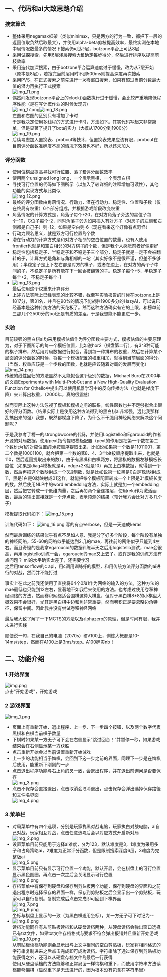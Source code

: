 ## 一、代码和ai大致思路介绍
### 搜索算法
- 整体采用negamax框架（类似minimax，只是两方的行为一致，都把下一层的返回值取负然后取最大），并使用alpha-beta剪枝提高效率，最终实测在本地中局情况数最多的情况下搜索仍可达9层，botzone平台上可达8层
- 采用试探搜索，先用6层浅层搜索大致确定每步得分，然后进行排序以提高剪枝效率
- 采用迭代加深搜索，由于botzone平台运算速度过于缓慢，改为从7层开始（原本是8层），若搜完当前层用时不到500ms则提高深度再次搜索
- 采用PVS，在正式搜索之前先进行一次零窗口搜索，如果有超过当前分数最大值的潜力再执行正式搜索
  <br> ![img_11.png](image/img_11.png)
- 偶然间发现botzone平台上的clock()函数执行过于缓慢，会比较严重地降低程序性能（是在写计概作业的时候发现的）<br>![img_17.png](image/img_17.png)![img_18.png](image/img_18.png)
<br> 左图和右图的区别只有增加了卡时
<br> 于是我决定使用多线程的方式进行卡时，方法如下。其实代码写起来非常简单，但是显著了提升了bot的实力（大概从1700分到1900分）<br>![img_19.png](image/img_19.png)
- 后续考虑加入置换表、probcut等技术，但置换表效果应该有限，probcut在目前评分函数准确度不高的情况下效果也不好，所以还未加入
### 评分函数
- 使用位棋盘提高寻找可行位置、落子和评分函数效率
- 使用两个unsigned long long，一个表示黑棋，一个表示白棋
- 寻找可行位置的代码如下图所示（以加入了较详细的注释增加可读性），其他功能的实现方式与此类似
<br> ![img_12.png](image/img_12.png)
- 最终的评分函数由角落情况、行动力、潜在行动力、稳定性、位置和子数（仅在终局有权重）6个部分组成，并根据游戏阶段改变权重
- 角落情况的计算方式是，角落子每个+20，在对方角落子旁边的星位子每个-10，C位子每个-2，同时角落子旁边如果插入有对方子（对房子的左侧和右侧都是自己子）则-12，如果是空白则-6（现在看来这个好像有点奇怪）
- 行动力顾名思义，就是双方可行位置的个数
- 潜在行动力的计算方式是和对方子相邻的空白位置的数量，也有人使用frontier也就是和空白相邻的对方棋子的个数，但是我个人感觉前者好像更好
- 稳定性包括稳定子、半稳定子和不稳定子三个部分，稳定子就是一定不会被翻转的子，计算方式是角和与角相邻的一坨（其实好像不是很严谨，但差不多够用）；半稳定子是上下左右都是对方的棋子，或者在边上，在对方的两个子中间的子，不稳定子是所有能在下一回合被翻转的子。稳定子每个+5，半稳定子每个+2，不稳定子每个-1
- ![img_13.png](image/img_13.png) 
 <br> 最后使用这个权重来计算评分
- 上述方法实际上已经表现的比较不错，截至写实验报告的时候在botzone上是1817分，第31名，并且在90%的情况下能战胜1900多分的HazyAI，可以说已经基本是这种传统方法的天花板了。然而这种方法确实有它的上限，和榜单前三那几个2500分的bot还是有质的差距。于是我想能不能更进一步。
### 实验
目前较强的黑白棋ai均采用模板估值作为评分函数主要方式，模板估值的主要原理为，对于下图所示的每一个模板位置，比如说hor2（棋盘第二行），有3^8种可能的棋子排布，然后用对局数据进行拟合，得到每一种排布的权重，然后在计算某个局面的评分函数的时候，将每一个模板配置的权重相加，就得到当前局面的得分。（当然，权重应该是一个步数的函数，也就是应该随着对局的发展而变化）
<br>![img_14.png](image/img_14.png)
<br> 传统的线性回归的方法显然不太能拟合这个级别的数据，Michael Buro在2000年的文章Experiments with Multi-ProbCut and a New High-Quality Evaluation Function for Othello中提出可以使用机器学习中的反向传播方法（也就是梯度下降）来计算出权重，（2000年，真的很震撼）

然而实际上这种方法忽视了模板和模板之间的联系，线性函数也并不足够拟合出很好的评分函数。（结果实际上是使用这种方法得到的黑白棋ai非常强，远比我那样乱搞出来的强）我想，既然都梯度下降了，为什么不干脆用神经网络来解决这个问题呢？

于是我参考了榜一的strongbwcore的代码，并使用Logistello和Egaroucid的作者开源的对局数据，使用pext指令提取模板配置（pext的作用是把第一个数在第二个数bit为1的对应位置的bit按顺序提取出来，比如说如果第一个数是11011001，第二个数是10001100，就会把第一个数的第8、4、3个bit按顺序提取出来，也就是110，然后返回提取出来的数），由于有黑棋和白棋两方，将黑棋的数据左移模板长度位（如果是diag4模板就是4，edge+2X就是10）再加上白棋数据，就得到一个数，然后再把这个数映射成一个3进制数，就是比如说第一位黑是0白是1就映射成11，黑是1白是0就映射成01这样，就能把每个模板配置转成一个上限是3^模板长度的数。然后使用NLP中的word embedding方法，实际上就是加一个embedding层，然后把它转成一个低维向量，之后再加两个全连接层，使用relu作为激活函数，最后的输出直接就是一个浮点数，表示预测的结果（预计我方会比对方多几个子）

模板提取代码如下：
![img_15.png](image/img_15.png)

训练代码如下：
![img_16.png](image/img_16.png)
写的有点verbose，但是一天速成keras

然而最后训练的结果似乎有点不尽如人意，我是分了好多个阶段，每个阶段有单独的神经网络，55-60的网络似乎能达到2.几的mae，再往前的网络似乎只能到4左右。而且奇怪的是我拿egaroucid的数据训练半天之后用logistello测试，mae会很高，再用logistello训练一会，egaroucid的mae又上去了。或许是我的训练方法有点问题？ ml的水平确实太差了，还需要学习
<br>之后用tensorflow的c api，用c调用训练好的模型，和用传统方法评分函数的ai进行的对战，然而并不能打过

事实上在此之前我还使用了直接将64个0和1作为网络的输入的方法，这种方法的mae最低也只能到12左右，显著地不如我后来使用的方法。也考虑过使用卷积神经网络的方法，然而卷积网络适合围棋这种大棋盘，但对于黑白棋8*8的小棋盘大概效果不会很好，尤其是黑白棋中边和角非常重要，然而卷积正是要忽略边角特征，保留中间。因此我并没有尝试卷积神经网络

最后我大致了解了一下MCTS的方法以及alphazero的原理，但是时间有限，我并未进行实践

顺便说一句，在我自己的电脑（2070s）和V100上，训练大概都是10-14ms/step，然而在A100上是3ms/step。A100确实nb！

## 二、功能介绍
### 1.开始界面
![img.png](image/img.png)
<br> 点击“开始游戏"，开始游戏
### 2.游戏界面
![img_1.png](image/img_1.png)
- 页面上有重新开始、退出程序、上一步、下一步四个按钮，以及两个数字代表黑棋和白棋当前棋子数量
- 下棋时如果某一方无子可下会在右侧显示”跳过回合！“并暂停一秒，如果游戏结束会在右侧显示某一方获胜
- 点击重新开始会以当前设置重新开始游戏
- 上一步的功能相当于悔棋，会回到下这一步之前的界面，同理下一步是在悔棋后使用，能重新下刚刚的一步
- 点击退出程序功能与右上角的叉一致，会退出程序，并在退出前询问是否要保存
<br> ![img_3.png](image/img_3.png)
- 点击不保存会直接退出，点击取消会取消退出，点击保存会弹出选择保存路径和文件名界面
<br>![img_4.png](image/img_4.png)
### 3.菜单栏
- 对局菜单中有四个选项，分别是玩家执黑对战电脑，玩家执白对战电脑，ai自己对战，玩家相互对战，点击任意选项后会以对应方式开启新对局
<br> ![img_2.png](image/img_2.png)
- 设置菜单目前只能用于选择ai难度，分为123，默认难度是3，1难度为采用多子和占角策略ai，2难度为正常评分函数，但是限制搜索深度6层，3难度为完整版ai
<br>![img_5.png](image/img_5.png)
- 显示菜单目前只有显示可行位置一个功能，默认开启，会在棋盘上的可行位置显示黑色圆圈，再点击一次之后会关闭显示可行位置
<br>![img_6.png](image/img_6.png)
- 存档菜单中有保存到硬盘和保存到剪贴板两个功能，保存到硬盘的界面和之前退出程序时选择保存的界面一样，保存到剪贴板之后会显示出一个剪贴板，玩家可以自行复制。复制完成后点击完成即可回到下棋界面
<br>![img_7.png](image/img_7.png)
<br>![img_9.png](image/img_9.png)
<br> 坐标与棋盘上显示的一致（为黑白棋通用坐标），某一方无子可下时记为--
- ![img_8.png](image/img_8.png)
<br> 读档功能同样有从剪贴板读档和从硬盘读档两种，从硬盘读档会弹出窗口选择已有txt文件，如果txt文件存档格式与要求不符会弹出报错并且重新开始游戏
<br>![img_10.png](image/img_10.png)
<br> 从剪贴板读档功能则会显示出与上文中相同的空白剪贴板，玩家将相同格式的字符串复制进来之后点击完成即可成功读档。字符串除了通过保存到剪贴板功能获得之外，还可以从硬盘存档文件的最后一行获得
<br>使用从硬盘读档的方法能够和正常局面一样悔棋和重下，而使用字符串方法读档能够悔棋（显然重下是无法进行的，因为根本没有包含在字符串里）